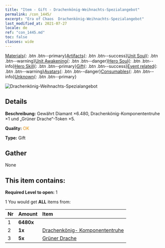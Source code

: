 ```yaml
---
title: "Item - Gift - Drachenkönig-Weihnachts-Spezialangebot"
permalink: /con_1445/
excerpt: "Era of Chaos  Drachenkönig-Weihnachts-Spezialangebot"
last_modified_at: 2021-07-27
locale: de
ref: "con_1445.md"
toc: false
classes: wide
---
```

 [Materials](/ItemsDE/){: .btn .btn--primary}[Artifacts](/ItemsDE/Artifacts/){: .btn .btn--success}[Unit Soul](/ItemsDE/UnitSoul/){: .btn .btn--warning}[Unit Awakening](/ItemsDE/UnitAwakening/){: .btn .btn--danger}[Hero Soul](/ItemsDE/HeroSoul/){: .btn .btn--info}[Hero Skill](/ItemsDE/HeroSkill/){: .btn .btn--primary}[Gift](/ItemsDE/Gift/){: .btn .btn--success}[Event related](/ItemsDE/Events/){: .btn .btn--warning}[Avatars](/ItemsDE/Avatars/){: .btn .btn--danger}[Consumables](/ItemsDE/Consumables/){: .btn .btn--info}[Unknown](/ItemsDE/Unknown/){: .btn .btn--primary}

 ![Drachenkönig-Weihnachts-Spezialangebot](/images/t/i_907059.png)

## Details
 **Beschreibung:** Gewährt Diamant ×6.480, Drachenkönig-Komponententruhe ×1 und „Grüner Drache“-Token ×5.

 **Quality:** <span style="color: #FF8C00">OK</span>

 **Type:** Gift

## Gather

  None

## This item contains:

 **Required Level to open:** 1

 1 You would get **ALL** items  from:

  | Nr | Amount |     Item    |
  |:---|:-------|:------------|
  | 1 |  **6480x** | <i class="fas fa-gem"/> |  | 
  | 2 |  **1x** | [Drachenkönig- Komponententruhe](/ItemsDE/con_1348/) |  | 
  | 3 |  **5x** | [Grüner Drache](/ItemsDE/unt_205/) |  | 
